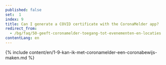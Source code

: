```yaml
---
published: false
set:  1
index: 9
title: Can I generate a COVID certificate with the CoronaMelder app?
redirect_from: 
  - /bg/faq/50-geeft-coronamelder-toegang-tot-evenementen-en-locaties
contentLang: en
---
```

{% include content/en/1-9-kan-ik-met-coronamelder-een-coronabewijs-maken.md %}
